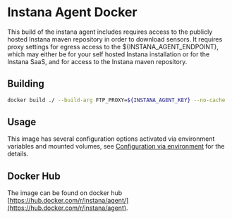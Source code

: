 # Instana Agent Docker

This build of the instana agent includes requires access to the publicly hosted Instana maven repository in order to download sensors. It requires proxy settings for egress access to the ${INSTANA_AGENT_ENDPOINT}, which may either be for your self hosted Instana installation or for the Instana SaaS, and for access to the Instana maven repository.

## Building

```sh
docker build ./ --build-arg FTP_PROXY=${INSTANA_AGENT_KEY} --no-cache
```

## Usage

This image has several configuration options activated via environment variables and mounted volumes, see [Configuration via environment](https://docs.instana.io/quick_start/agent_setup/container/docker) for the details.

## Docker Hub

The image can be found on docker hub [https://hub.docker.com/r/instana/agent/](https://hub.docker.com/r/instana/agent).
